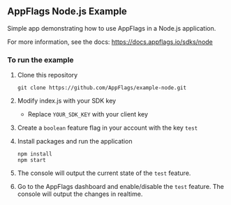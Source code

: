 ## AppFlags Node.js Example

Simple app demonstrating how to use AppFlags in a Node.js application. 

For more information, see the docs: https://docs.appflags.io/sdks/node

### To run the example

1. Clone this repository
    ```shell script
    git clone https://github.com/AppFlags/example-node.git
    ```
2. Modify index.js with your SDK key 

    * Replace `YOUR_SDK_KEY` with your client key
    
3. Create a `boolean` feature flag in your account with the key `test`
    
4. Install packages and run the application
    ```shell script
    npm install
    npm start
    ```

5. The console will output the current state of the `test` feature. 

6. Go to the AppFlags dashboard and enable/disable the `test` feature. The console will output the changes in realtime.

  
   